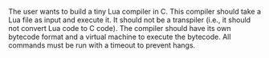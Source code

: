 The user wants to build a tiny Lua compiler in C. This compiler should take a Lua file as input and execute it. It should not be a transpiler (i.e., it should not convert Lua code to C code). The compiler should have its own bytecode format and a virtual machine to execute the bytecode. All commands must be run with a timeout to prevent hangs.
